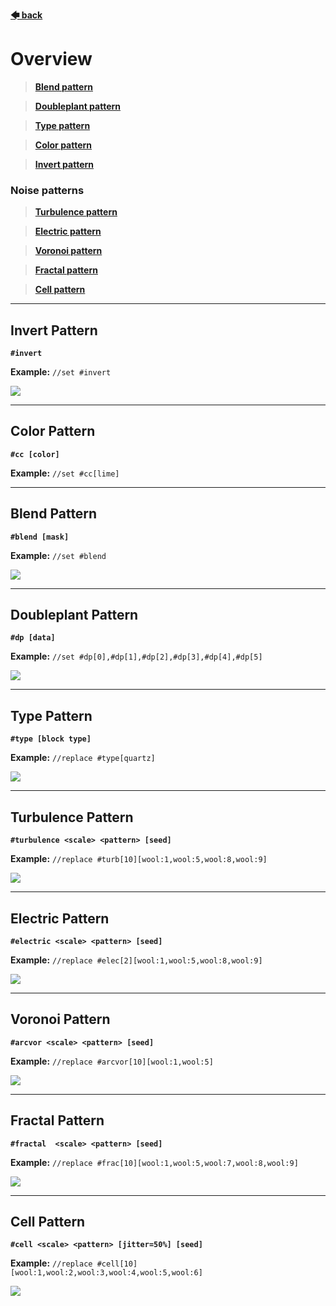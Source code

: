 **[🡄 back](https://github.com/Brennian/Arceon-1.14/wiki)**

# **Overview**

> **[Blend pattern](https://github.com/Brennian/Arceon-1.14/wiki/Patterns#blend-pattern)**

> **[Doubleplant pattern](https://github.com/Brennian/Arceon-1.14/wiki/Patterns#doubleplant-pattern)**

> **[Type pattern](https://github.com/Brennian/Arceon-1.14/wiki/Patterns#type-pattern)**

> **[Color pattern](https://github.com/Brennian/Arceon-1.14/wiki/Patterns#color-pattern)**

> **[Invert pattern](https://github.com/Brennian/Arceon-1.14/wiki/Patterns#invert-pattern)**

###  Noise patterns 

> **[Turbulence pattern](https://github.com/Brennian/Arceon-1.14/wiki/Patterns#turbulence-pattern)**

> **[Electric pattern](https://github.com/Brennian/Arceon-1.14/wiki/Patterns#electric-pattern)**

> **[Voronoi pattern](https://github.com/Brennian/Arceon-1.14/wiki/Patterns#voronoi-pattern)**

> **[Fractal pattern](https://github.com/Brennian/Arceon-1.14/wiki/Patterns#fractal-pattern)**

> **[Cell pattern](https://github.com/Brennian/Arceon-1.14/wiki/Patterns#cell-pattern)**

***

## **Invert Pattern**

**`#invert`**

**Example:** `//set #invert`

![](https://i.imgur.com/PeUELe0.gif)

***
## **Color Pattern**

**`#cc [color]`**

**Example:** `//set #cc[lime]`

***

## **Blend Pattern**

**`#blend [mask]`**

**Example:** `//set #blend`

![](https://i.imgur.com/e5Twmcn.png)

***

## **Doubleplant Pattern**

**`#dp [data]`**

**Example:** `//set #dp[0],#dp[1],#dp[2],#dp[3],#dp[4],#dp[5]`

![](https://i.imgur.com/2N51uCK.png)

***

## **Type Pattern**

**`#type [block type]`**

**Example:** `//replace #type[quartz]`

![](https://i.imgur.com/kOmrxYe.png)

***

## **Turbulence Pattern**

**`#turbulence <scale> <pattern> [seed]`**

**Example:** `//replace #turb[10][wool:1,wool:5,wool:8,wool:9]`

![](https://i.imgur.com/x5HPGyz.png)

***

## **Electric Pattern**

**`#electric <scale> <pattern> [seed]`**

**Example:** `//replace #elec[2][wool:1,wool:5,wool:8,wool:9]`

![](https://i.imgur.com/6ybz6W7.png)

***

## **Voronoi Pattern**

**`#arcvor <scale> <pattern> [seed]`**

**Example:** `//replace #arcvor[10][wool:1,wool:5]`

![](https://i.imgur.com/dTDorTX.png)

***

## **Fractal Pattern**

**`#fractal  <scale> <pattern> [seed]`**

**Example:** `//replace #frac[10][wool:1,wool:5,wool:7,wool:8,wool:9]`

![](https://i.imgur.com/gymFS9w.png)

***

## **Cell Pattern**

**`#cell <scale> <pattern> [jitter=50%] [seed]`**

**Example:** `//replace #cell[10][wool:1,wool:2,wool:3,wool:4,wool:5,wool:6]`

![](https://i.imgur.com/XW1g4Ym.png)